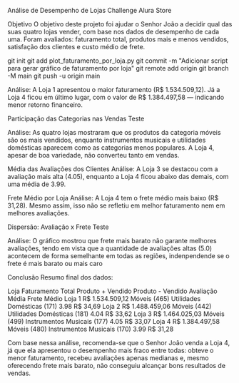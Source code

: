 
Análise de Desempenho de Lojas
Challenge Alura Store



Objetivo
O objetivo deste projeto foi ajudar o Senhor João a decidir qual das suas quatro lojas vender, com base nos dados de desempenho de cada uma. Foram avaliados: faturamento total, produtos mais e menos vendidos, satisfação dos clientes e custo médio de frete.




git init
git add plot_faturamento_por_loja.py
git commit -m "Adicionar script para gerar gráfico de faturamento por loja"
git remote add origin <URL-do-repo>
git branch -M main
git push -u origin main

























Análise:
A Loja 1 apresentou o maior faturamento (R$ 1.534.509,12). Já a Loja 4 ficou em último lugar, com o valor de R$ 1.384.497,58 — indicando menor retorno financeiro.

Participação das Categorias nas Vendas
Teste

Análise:
As quatro lojas mostraram que os produtos da categoria móveis são os mais vendidos, enquanto instrumentos musicais e utilidades domésticas aparecem como as categorias menos populares. A Loja 4, apesar de boa variedade, não converteu tanto em vendas.

Média das Avaliações dos Clientes
Análise:
A Loja 3 se destacou com a avaliação mais alta (4.05), enquanto a Loja 4 ficou abaixo das demais, com uma média de 3.99.

Frete Médio por Loja
Análise:
A Loja 4 tem o frete médio mais baixo (R$ 31,28). Mesmo assim, isso não se refletiu em melhor faturamento nem em melhores avaliações.

Dispersão: Avaliação x Frete
Teste

Análise:
O gráfico mostrou que frete mais barato não garante melhores avaliações, tendo em vista que a quantidade de avaliações altas (5.0) acontecem de forma semelhante em todas as regiões, indenpendende se o frete é mais barato ou mais caro

Conclusão
Resumo final dos dados:

Loja	Faturamento Total	Produto + Vendido	Produto - Vendido	Avaliação Média	Frete Médio
Loja 1	R$ 1.534.509,12	Móveis (465)	Utilidades Domésticas (171)	3.98	R$ 34,69
Loja 2	R$ 1.488.459,06	Móveis (442)	Utilidades Domésticas (181)	4.04	R$ 33,62
Loja 3	R$ 1.464.025,03	Móveis (499)	Instrumentos Musicais (177)	4.05	R$ 33,07
Loja 4	R$ 1.384.497,58	Móveis (480)	Instrumentos Musicais (170)	3.99	R$ 31,28

Com base nessa análise, recomenda-se que o Senhor João venda a Loja 4, já que ela apresentou o desempenho mais fraco entre todas: obteve o menor faturamento, recebeu avaliações apenas medianas e, mesmo oferecendo frete mais barato, não conseguiu alcançar bons resultados de vendas.
